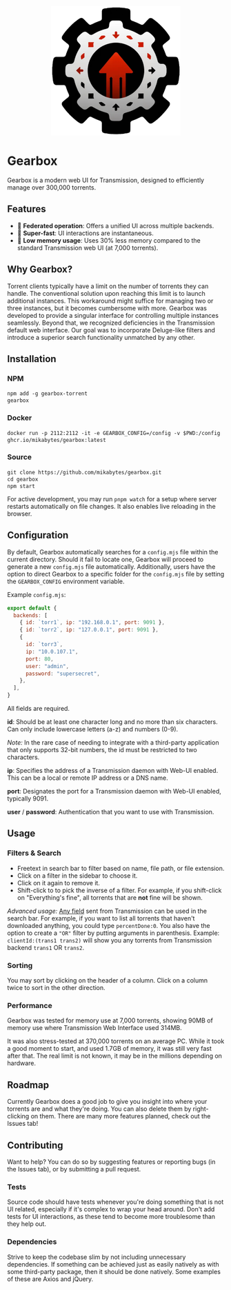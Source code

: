 <p align="center">
  <img src="public/icon_512x512.png" width="300" height="300" alt="Gearbox icon" />
</p>

# Gearbox

Gearbox is a modern web UI for Transmission, designed to efficiently manage over 300,000 torrents.

## Features

- 🤗 **Federated operation**: Offers a unified UI across multiple backends.
- 🐎 **Super-fast**: UI interactions are instantaneous.
- 🧠 **Low memory usage**: Uses 30% less memory compared to the standard Transmission web UI (at 7,000 torrents).

## Why Gearbox?

Torrent clients typically have a limit on the number of torrents they can handle. The conventional solution upon reaching this limit is to launch additional instances. This workaround might suffice for managing two or three instances, but it becomes cumbersome with more. Gearbox was developed to provide a singular interface for controlling multiple instances seamlessly. Beyond that, we recognized deficiencies in the Transmission default web interface. Our goal was to incorporate Deluge-like filters and introduce a superior search functionality unmatched by any other.

## Installation

### NPM

```
npm add -g gearbox-torrent
gearbox
```

### Docker

```
docker run -p 2112:2112 -it -e GEARBOX_CONFIG=/config -v $PWD:/config ghcr.io/mikabytes/gearbox:latest
```

### Source

```
git clone https://github.com/mikabytes/gearbox.git
cd gearbox
npm start
```

For active development, you may run `pnpm watch` for a setup where server restarts automatically on file changes. It also enables live reloading in the browser.

## Configuration

By default, Gearbox automatically searches for a `config.mjs` file within the current directory. Should it fail to locate one, Gearbox will proceed to generate a new `config.mjs` file automatically. Additionally, users have the option to direct Gearbox to a specific folder for the `config.mjs` file by setting the `GEARBOX_CONFIG` environment variable.

Example `config.mjs`:

```js
export default {
  backends: [
    { id: `torr1`, ip: "192.168.0.1", port: 9091 },
    { id: `torr2`, ip: "127.0.0.1", port: 9091 },
    {
      id: `torr3`,
      ip: "10.0.107.1",
      port: 80,
      user: "admin",
      password: "supersecret",
    },
  ],
}
```

All fields are required.

**id**: Should be at least one character long and no more than six characters. Can only include lowercase letters (a-z) and numbers (0-9).

_Note:_ In the rare case of needing to integrate with a third-party application that only supports 32-bit numbers, the id must be restricted to two characters.

**ip**: Specifies the address of a Transmission daemon with Web-UI enabled. This can be a local or remote IP address or a DNS name.

**port**: Designates the port for a Transmission daemon with Web-UI enabled, typically 9091.

**user** / **password**: Authentication that you want to use with Transmission.

## Usage

### Filters & Search

- Freetext in search bar to filter based on name, file path, or file extension.
- Click on a filter in the sidebar to choose it.
- Click on it again to remove it.
- Shift-click to to pick the inverse of a filter. For example, if you shift-click on "Everything's fine", all torrents that are **not** fine will be shown.

_Advanced usage:_ [Any field](https://github.com/transmission/transmission/blob/main/libtransmission/transmission.h#L1420) sent from Transmission can be used in the search bar. For example, if you want to list all torrents that haven't downloaded anything, you could type `percentDone:0`. You also have the option to create a `"OR"` filter by putting arguments in parenthesis. Example: `clientId:(trans1 trans2)` will show you any torrents from Transmission backend `trans1` OR `trans2`.

### Sorting

You may sort by clicking on the header of a column. Click on a column twice to sort in the other direction.

### Performance

Gearbox was tested for memory use at 7,000 torrents, showing 90MB of memory use where Transmission Web Interface used 314MB.

It was also stress-tested at 370,000 torrents on an average PC. While it took a good moment to start, and used 1.7GB of memory, it was still very fast after that. The real limit is not known, it may be in the millions depending on hardware.

## Roadmap

Currently Gearbox does a good job to give you insight into where your torrents are and what they're doing. You can also delete them by right-clicking on them. There are many more features planned, check out the Issues tab!

## Contributing

Want to help? You can do so by suggesting features or reporting bugs (in the Issues tab), or by submitting a pull request.

### Tests

Source code should have tests whenever you're doing something that is not UI related, especially if it's complex to wrap your head around. Don't add tests for UI interactions, as these tend to become more troublesome than they help out.

### Dependencies

Strive to keep the codebase slim by not including unnecessary dependencies. If something can be achieved just as easily natively as with some third-party package, then it should be done natively. Some examples of these are Axios and jQuery.

